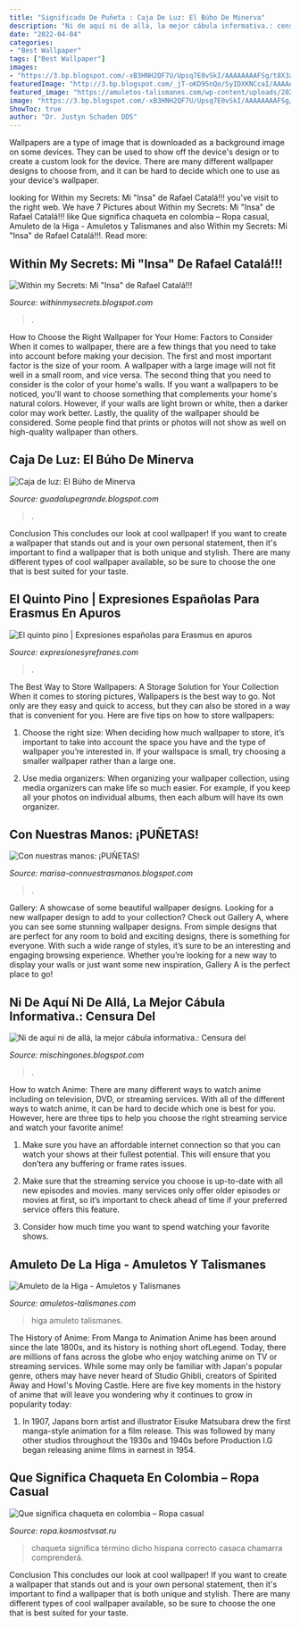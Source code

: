 ```yaml
---
title: "Significado De Puñeta : Caja De Luz: El Búho De Minerva"
description: "Ni de aquí ni de allá, la mejor cábula informativa.: censura del"
date: "2022-04-04"
categories:
- "Best Wallpaper"
tags: ["Best Wallpaper"]
images:
- "https://3.bp.blogspot.com/-xB3HNH2QF7U/Upsq7E0vSkI/AAAAAAAAFSg/t8X3ayeSSiE/s1600/la+foto+2-6.JPG"
featuredImage: "http://3.bp.blogspot.com/_jT-oKD95nQo/SyIDXKNCcaI/AAAAAAAAASQ/NMj9Lsk0lCU/s400/4dntvuhh2yeo4npyb3igdet73odaolf%248u3qqatn0kagoekwywfz70njrv0d3hi.jpeg"
featured_image: "https://amuletos-talismanes.com/wp-content/uploads/2020/12/Amuleto-de-la-Higa.jpg"
image: "https://3.bp.blogspot.com/-xB3HNH2QF7U/Upsq7E0vSkI/AAAAAAAAFSg/t8X3ayeSSiE/s1600/la+foto+2-6.JPG"
ShowToc: true
author: "Dr. Justyn Schaden DDS"
---
```



Wallpapers are a type of image that is downloaded as a background image on some devices. They can be used to show off the device's design or to create a custom look for the device. There are many different wallpaper designs to choose from, and it can be hard to decide which one to use as your device's wallpaper.

	

		
looking for Within my Secrets: Mi &quot;Insa&quot; de Rafael Catalá!!! you've visit to the right web. We have 7 Pictures about Within my Secrets: Mi &quot;Insa&quot; de Rafael Catalá!!! like Que significa chaqueta en colombia – Ropa casual, Amuleto de la Higa - Amuletos y Talismanes and also Within my Secrets: Mi &quot;Insa&quot; de Rafael Catalá!!!. Read more:
		
    
## Within My Secrets: Mi &quot;Insa&quot; De Rafael Catalá!!!

<img loading=lazy src="https://3.bp.blogspot.com/-xB3HNH2QF7U/Upsq7E0vSkI/AAAAAAAAFSg/t8X3ayeSSiE/s1600/la+foto+2-6.JPG" onerror="this.onerror=null;this.src='https://tse2.mm.bing.net/th?id=OIP.Y9kel9r1FeBp287I5b39NAHaJ7&amp;pid=15.1';" alt="Within my Secrets: Mi &quot;Insa&quot; de Rafael Catalá!!!">

_Source: withinmysecrets.blogspot.com_

>. 

	

How to Choose the Right Wallpaper for Your Home: Factors to Consider
When it comes to wallpaper, there are a few things that you need to take into account before making your decision. The first and most important factor is the size of your room. A wallpaper with a large image will not fit well in a small room, and vice versa. 
The second thing that you need to consider is the color of your home's walls. If you want a wallpapers to be noticed, you'll want to choose something that complements your home's natural colors. However, if your walls are light brown or white, then a darker color may work better. 
Lastly, the quality of the wallpaper should be considered. Some people find that prints or photos will not show as well on high-quality wallpaper than others.

    
## Caja De Luz: El Búho De Minerva

<img loading=lazy src="http://1.bp.blogspot.com/-LuG0hySwP_0/VHHLaShGi-I/AAAAAAAACmQ/ZmVC6ogwnKM/s1600/El%2Bcarracuca%2Bde%2BHeguel.jpg" onerror="this.onerror=null;this.src='https://tse4.mm.bing.net/th?id=OIP.s-DFpiP6DgyHUdoIcJbrnwHaIW&amp;pid=15.1';" alt="Caja de luz: El Búho de Minerva">

_Source: guadalupegrande.blogspot.com_

>. 

	

Conclusion
This concludes our look at cool wallpaper! If you want to create a wallpaper that stands out and is your own personal statement, then it's important to find a wallpaper that is both unique and stylish. There are many different types of cool wallpaper available, so be sure to choose the one that is best suited for your taste.

    
## El Quinto Pino | Expresiones Españolas Para Erasmus En Apuros

<img loading=lazy src="https://2.gravatar.com/avatar/b21f1c37066261bf8a5166d9957bc8ec?s=44&amp;d=identicon&amp;r=G" onerror="this.onerror=null;this.src='https://tse3.mm.bing.net/th?id=OIP.xFuIt9N3NRnadvXiD_rGewAAAA&amp;pid=15.1';" alt="El quinto pino | Expresiones españolas para Erasmus en apuros">

_Source: expresionesyrefranes.com_

>. 

	

The Best Way to Store Wallpapers: A Storage Solution for Your Collection
When it comes to storing pictures, Wallpapers is the best way to go. Not only are they easy and quick to access, but they can also be stored in a way that is convenient for you. Here are five tips on how to store wallpapers:
1) Choose the right size: When deciding how much wallpaper to store, it’s important to take into account the space you have and the type of wallpaper you’re interested in. If your wallspace is small, try choosing a smaller wallpaper rather than a large one.

2) Use media organizers: When organizing your wallpaper collection, using media organizers can make life so much easier. For example, if you keep all your photos on individual albums, then each album will have its own organizer.

    
## Con Nuestras Manos: ¡PUÑETAS!

<img loading=lazy src="https://3.bp.blogspot.com/_VJOybMA_Mjs/SkHb0pLBDjI/AAAAAAAAL5g/Xk15jreGTW8/s400/1222704772_extras_fotos_24h_0.jpg" onerror="this.onerror=null;this.src='https://tse4.mm.bing.net/th?id=OIP.QFyaTt9ZFQ9rMChVuKe-UgHaFF&amp;pid=15.1';" alt="Con nuestras manos: ¡PUÑETAS!">

_Source: marisa-connuestrasmanos.blogspot.com_

>. 

	

Gallery: A showcase of some beautiful wallpaper designs.
Looking for a new wallpaper design to add to your collection? Check out Gallery A, where you can see some stunning wallpaper designs. From simple designs that are perfect for any room to bold and exciting designs, there is something for everyone. With such a wide range of styles, it’s sure to be an interesting and engaging browsing experience. Whether you’re looking for a new way to display your walls or just want some new inspiration, Gallery A is the perfect place to go!





	
	
    
## Ni De Aquí Ni De Allá, La Mejor Cábula Informativa.: Censura Del

<img loading=lazy src="http://3.bp.blogspot.com/_jT-oKD95nQo/SyIDXKNCcaI/AAAAAAAAASQ/NMj9Lsk0lCU/s400/4dntvuhh2yeo4npyb3igdet73odaolf%248u3qqatn0kagoekwywfz70njrv0d3hi.jpeg" onerror="this.onerror=null;this.src='https://tse2.mm.bing.net/th?id=OIP.WQZAR65OI5j1CWsF43AcLwHaFj&amp;pid=15.1';" alt="Ni de aquí ni de allá, la mejor cábula informativa.: Censura del">

_Source: mischingones.blogspot.com_

>. 

	

How to watch Anime: There are many different ways to watch anime including on television, DVD, or streaming services.
With all of the different ways to watch anime, it can be hard to decide which one is best for you. However, here are three tips to help you choose the right streaming service and watch your favorite anime!
1. Make sure you have an affordable internet connection so that you can watch your shows at their fullest potential. This will ensure that you don’tera any buffering or frame rates issues.

2. Make sure that the streaming service you choose is up-to-date with all new episodes and movies. many services only offer older episodes or movies at first, so it’s important to check ahead of time if your preferred service offers this feature.

3. Consider how much time you want to spend watching your favorite shows.

    
## Amuleto De La Higa - Amuletos Y Talismanes

<img loading=lazy src="https://amuletos-talismanes.com/wp-content/uploads/2020/12/Amuleto-de-la-Higa.jpg" onerror="this.onerror=null;this.src='https://tse4.mm.bing.net/th?id=OIP.mKlclCPItcE6twu6CoHa4QHaED&amp;pid=15.1';" alt="Amuleto de la Higa - Amuletos y Talismanes">

_Source: amuletos-talismanes.com_

>higa amuleto talismanes. 

	

The History of Anime: From Manga to Animation
Anime has been around since the late 1800s, and its history is nothing short ofLegend. Today, there are millions of fans across the globe who enjoy watching anime on TV or streaming services. While some may only be familiar with Japan's popular genre, others may have never heard of Studio Ghibli, creators of Spirited Away and Howl's Moving Castle. Here are five key moments in the history of anime that will leave you wondering why it continues to grow in popularity today:
1) In 1907, Japans born artist and illustrator Eisuke Matsubara drew the first manga-style animation for a film release. This was followed by many other studios throughout the 1930s and 1940s before Production I.G began releasing anime films in earnest in 1954.

    
## Que Significa Chaqueta En Colombia – Ropa Casual

<img loading=lazy src="http://i2.cdn.cnn.com/cnnnext/dam/assets/160623120449-cnnee-pkg-fernando-ramos-rumbo-a-la-firma-de-la-paz-colombia-farc-00021528-large-169.jpg" onerror="this.onerror=null;this.src='https://tse4.mm.bing.net/th?id=OIP.9SEx9NsSAeE83JF54xgf0AAAAA&amp;pid=15.1';" alt="Que significa chaqueta en colombia – Ropa casual">

_Source: ropa.kosmostvsat.ru_

>chaqueta significa término dicho hispana correcto casaca chamarra comprenderá. 

	

Conclusion
This concludes our look at cool wallpaper! If you want to create a wallpaper that stands out and is your own personal statement, then it's important to find a wallpaper that is both unique and stylish. There are many different types of cool wallpaper available, so be sure to choose the one that is best suited for your taste.

